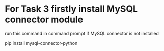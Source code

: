 # For Task 3 firstly install MySQL connector module
run this command in command prompt if MySQL connector is not installed

pip install mysql-connector-python
